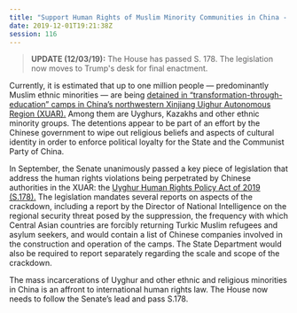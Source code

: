 ```yaml
---
title: "Support Human Rights of Muslim Minority Communities in China - Passed House and Senate"
date: 2019-12-01T19:21:38Z
session: 116
---
```

>**UPDATE (12/03/19):** The House has passed S. 178. The legislation now moves to Trump's desk for final enactment. 

Currently, it is estimated that up to one million people — predominantly Muslim ethnic minorities — are being [detained in “transformation-through-education” camps in China’s northwestern Xinjiang Uighur Autonomous Region (XUAR).](https://theconversation.com/explainer-who-are-the-uyghurs-and-why-is-the-chinese-government-detaining-them-111843) Among them are Uyghurs, Kazakhs and other ethnic minority groups. The detentions appear to be part of an effort by the Chinese government to wipe out religious beliefs and aspects of cultural identity in order to enforce political loyalty for the State and the Communist Party of China.

In September, the Senate unanimously passed a key piece of legislation that address the human rights violations being perpetrated by Chinese authorities in the XUAR: the [Uyghur Human Rights Policy Act of 2019 (S.178).](https://www.congress.gov/bill/116th-congress/senate-bill/178) The legislation mandates several reports on aspects of the crackdown, including a report by the Director of National Intelligence on the regional security threat posed by the suppression, the frequency with which Central Asian countries are forcibly returning Turkic Muslim refugees and asylum seekers, and would contain a list of Chinese companies involved in the construction and operation of the camps. The State Department would also be required to report separately regarding the scale and scope of the crackdown.

The mass incarcerations of Uyghur and other ethnic and religious minorities in China is an affront to international human rights law. The House now needs to follow the Senate’s lead and pass S.178.
